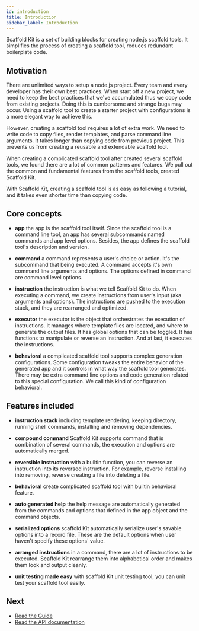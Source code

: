 ```yaml
---
id: introduction
title: Introduction
sidebar_label: Introduction
---
```


Scaffold Kit is a set of building blocks for creating node.js scaffold tools. It
simplifies the process of creating a scaffold tool, reduces redundant
boilerplate code.

## Motivation

There are unlimited ways to setup a node.js project. Every team and every
developer has their own best practices. When start off a new project, we need
to keep the best practices that we've accumulated thus we copy code from
existing projects. Doing this is cumbersome and strange bugs may occur. Using a
scaffold tool to create a starter project with configurations is a more elegant
way to achieve this.

However, creating a scaffold tool requires a lot of extra work. We need to write
code to copy files, render templates, and parse command line arguments. It takes
longer than copying code from previous project. This prevents us from creating
a reusable and extendable scaffold tool.

When creating a complicated scaffold tool after created several scaffold tools,
we found there are a lot of common patterns and features. We pull out the common
and fundamental features from the scaffold tools, created Scaffold Kit.

With Scaffold Kit, creating a scaffold tool is as easy as following a tutorial,
and it takes even shorter time than copying code.

## Core concepts

* __app__ the app is the scaffold tool itself. Since the scaffold tool is a
command line tool, an app has several subcommands named commands and app level
options. Besides, the app defines the scaffold tool's description and version.

* __command__ a command represents a user's choice or action. It's the
subcommand that being executed. A command accepts it's own command line
arguments and options. The options defined in command are command level options.

* __instruction__ the instruction is what we tell Scaffold Kit to do. When
executing a command, we create instructions from user's input (aka arguments and
options). The instructions are pushed to the execution stack, and they are
rearranged and optimized.

* __executor__ the executor is the object that orchestrates the execution of
instructions. It manages where template files are located, and where to generate
the output files. It has global options that can be toggled. It has functions to
manipulate or reverse an instruction. And at last, it executes the instructions.

* __behavioral__ a complicated scaffold tool supports complex generation
configurations. Some configuration tweaks the entire behavior of the generated
app and it controls in what way the scaffold tool generates. There may be extra
command line options and code generation related to this special configuration.
We call this kind of configuration behavioral.

## Features included

* __instruction stack__ including template rendering, keeping directory, running
shell commands, installing and removing dependencies.

* __compound command__ Scaffold Kit supports command that is combination of
several commands, the execution and options are automatically merged.

* __reversible instruction__ with a builtin function, you can reverse an
instruction into its reversed instruction. For example, reverse installing into
removing, reverse creating a file into deleting a file.

* __behavioral__ create complicated scaffold tool with builtin behavioral
feature.

* __auto generated help__ the help message are automatically generated from the
commands and options that defined in the app object and the command objects.

* __serialized options__ scaffold Kit automatically serialize user's savable
options into a record file. These are the default options when user haven't
specify these options' value.

* __arranged instructions__ in a command, there are a lot of instructions to be
executed. Scaffold Kit rearrange them into alphabetical order and makes them
look and output cleanly.

* __unit testing made easy__ with scaffold Kit unit testing tool, you can unit
test your scaffold tool easily.

## Next

* [Read the Guide](start-a-new-project)
* [Read the API documentation](api-doc)
